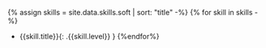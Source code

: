 {% assign skills = site.data.skills.soft | sort: "title" -%}
{% for skill in skills -%}
- {{skill.title}}{: .{{skill.level}} }
{%endfor%}